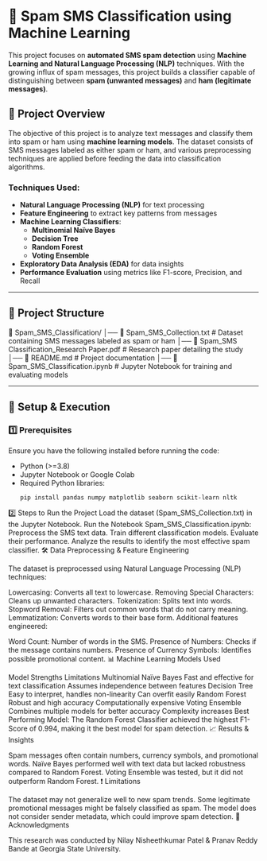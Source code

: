 # 📩 Spam SMS Classification using Machine Learning

This project focuses on **automated SMS spam detection** using **Machine Learning and Natural Language Processing (NLP)** techniques. With the growing influx of spam messages, this project builds a classifier capable of distinguishing between **spam (unwanted messages)** and **ham (legitimate messages)**.

## 🚀 **Project Overview**
The objective of this project is to analyze text messages and classify them into spam or ham using **machine learning models**. The dataset consists of SMS messages labeled as either spam or ham, and various preprocessing techniques are applied before feeding the data into classification algorithms.

### **Techniques Used:**
- **Natural Language Processing (NLP)** for text processing
- **Feature Engineering** to extract key patterns from messages
- **Machine Learning Classifiers**:
  - **Multinomial Naïve Bayes**
  - **Decision Tree**
  - **Random Forest**
  - **Voting Ensemble**
- **Exploratory Data Analysis (EDA)** for data insights
- **Performance Evaluation** using metrics like F1-score, Precision, and Recall

---

## 📂 **Project Structure**
📁 Spam_SMS_Classification/ │── 📄 Spam_SMS_Collection.txt # Dataset containing SMS messages labeled as spam or ham │── 📄 Spam_SMS Classification_Research Paper.pdf # Research paper detailing the study │── 📄 README.md # Project documentation │── 📜 Spam_SMS_Classification.ipynb # Jupyter Notebook for training and evaluating models


---

## 🔧 **Setup & Execution**
### **1️⃣ Prerequisites**
Ensure you have the following installed before running the code:
- Python (>=3.8)
- Jupyter Notebook or Google Colab
- Required Python libraries:
  ```bash
  pip install pandas numpy matplotlib seaborn scikit-learn nltk
2️⃣ Steps to Run the Project
Load the dataset (Spam_SMS_Collection.txt) in the Jupyter Notebook.
Run the Notebook Spam_SMS_Classification.ipynb:
Preprocess the SMS text data.
Train different classification models.
Evaluate their performance.
Analyze the results to identify the most effective spam classifier.
🛠 Data Preprocessing & Feature Engineering

The dataset is preprocessed using Natural Language Processing (NLP) techniques:

Lowercasing: Converts all text to lowercase.
Removing Special Characters: Cleans up unwanted characters.
Tokenization: Splits text into words.
Stopword Removal: Filters out common words that do not carry meaning.
Lemmatization: Converts words to their base form.
Additional features engineered:

Word Count: Number of words in the SMS.
Presence of Numbers: Checks if the message contains numbers.
Presence of Currency Symbols: Identifies possible promotional content.
📊 Machine Learning Models Used

Model	Strengths	Limitations
Multinomial Naïve Bayes	Fast and effective for text classification	Assumes independence between features
Decision Tree	Easy to interpret, handles non-linearity	Can overfit easily
Random Forest	Robust and high accuracy	Computationally expensive
Voting Ensemble	Combines multiple models for better accuracy	Complexity increases
Best Performing Model:
The Random Forest Classifier achieved the highest F1-Score of 0.994, making it the best model for spam detection.
📈 Results & Insights

Spam messages often contain numbers, currency symbols, and promotional words.
Naïve Bayes performed well with text data but lacked robustness compared to Random Forest.
Voting Ensemble was tested, but it did not outperform Random Forest.
❗ Limitations

The dataset may not generalize well to new spam trends.
Some legitimate promotional messages might be falsely classified as spam.
The model does not consider sender metadata, which could improve spam detection.
📢 Acknowledgments

This research was conducted by Nilay Nisheethkumar Patel & Pranav Reddy Bande at Georgia State University.

